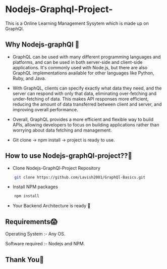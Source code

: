# Nodejs-Graphql-Project-

This is a Online Learning Management Sysytem which is made up on GraphQl.


## Why Nodejs-graphQl 🤔

- GraphQL can be used with many different programming languages and platforms, and can be used in both server-side and client-side applications. It's commonly used with Node.js,  but there are also GraphQL implementations available for other languages like Python, Ruby, and Java.

- With GraphQL, clients can specify exactly what data they need, and the server can respond with only that data, eliminating over-fetching and under-fetching of data. This makes API responses more efficient, reducing the amount of data transferred between client and server, and improving overall performance.

- Overall, GraphQL provides a more efficient and flexible way to build APIs, allowing developers to focus on building applications rather than worrying about data fetching and management.

- Git clone -> npm install -> project is ready to use. 



## How to use Nodejs-graphQl-project??🧐

- Clone Nodejs-GraphQl-Project Repository
```bash
    git clone https://github.com/Lavish2001/GraphQl-Basics.git
```
- Install NPM packages 
```bash
    npm install
```
- Your Backend Architecture is ready 🤙

## Requirements😱

 Operating System  :- Any OS.

 Software required :- Nodejs and NPM.


## Thank You🙏
